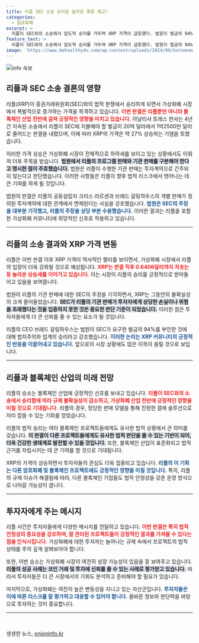 ```yaml
---
title: 리플 SEC 소송 승리로 놀라운 폭등 예고!
categories:
  - 암호화폐
excerpt: >
  리플이 SEC와의 소송에서 압도적 승리를 거두며 XRP 가격이 급등했다. 법원이 벌금의 94%를 기각한 가운데, 시장은 리플 관련 긍정적 흐름을 타고 역대 최고 랠리를 기록 중이다.
feature_text: >
  리플이 SEC와의 소송에서 압도적 승리를 거두며 XRP 가격이 급등했다. 법원이 벌금의 94%를 기각한 가운데, 시장은 리플 관련 긍정적 흐름을 타고 역대 최고 랠리를 기록 중이다.
image: 'https://www.behealthy4u.com/wp-content/uploads/2024/06/koreanews.jpg'
---
```


<p><img src="https://www.behealthy4u.com/wp-content/uploads/2024/06/koreanews.jpg" alt="info 속보" /></p>

<h2 data-ke-size="size26">리플과 SEC 소송 결론의 영향</h2>

<p data-ke-size="size16">리플(XRP)이 증권거래위원회(SEC)와의 법적 분쟁에서 승리하게 되면서 가상화폐 시장에서 폭발적으로 증가하는 가격을 목격하고 있습니다. <b><span style="color: #ee2323;">이번 판결은 리플뿐만 아니라 블록체인 산업 전반에 걸쳐 긍정적인 영향을 미치고 있습니다.</span></b> 아날리사 토레스 판사는 4년간 지속된 소송에서 리플이 SEC에 지불해야 할 벌금이 20억 달러에서 1억2500만 달러로 줄어드는 판결을 내렸으며, 이에 따라 XRP의 가격은 약 27% 상승하는 기염을 토했습니다.</p>

<p data-ke-size="size16">이러한 가격 상승은 가상화폐 시장이 전체적으로 하락세를 보이고 있는 상황에서도 이뤄져 더욱 주목을 받습니다. <b><span style="background-color: #21538527;">법원에서 리플의 프로그램 판매와 기관 판매를 구분해야 한다고 명시한 점이 주효했습니다.</span></b> 법원은 리플이 수행한 기관 판매는 투자계약으로 간주되지 않는다고 판단했습니다. 이러한 사항들은 리플이 향후 법적 리스크에서 벗어나는 데 큰 기여를 하게 될 것입니다.</p>

<p data-ke-size="size16">법원의 판결은 리플의 공동설립자 크리스 라르센과 브래드 갈링하우스의 개별 판매가 정의된 투자계약에 대한 관계에서 면제된다는 사실을 강조했습니다. <b><span style="color: #1a5490;">법원은 SEC의 주장을 대부분 기각했고, 리플의 주장을 상당 부분 수용했습니다.</span></b> 이러한 결과는 리플을 포함한 가상화폐 커뮤니티에 희망적인 신호로 작용하고 있습니다.</p>

<hr>

<h2 data-ke-size="size26">리플의 소송 결과와 XRP 가격 변동</h2>

<p data-ke-size="size16">리플은 이번 판결 이후 XRP 가격이 역사적인 랠리를 보이면서, 가상화폐 시장에서 리플의 입장이 더욱 강화될 것으로 예상됩니다. <b><span style="color: #ee2323;">XRP는 판결 직후 0.6406달러까지 치솟는 등 놀라운 상승세를 이어가고 있습니다.</span></b> 이는 시장이 리플의 승리를 긍정적으로 받아들이고 있음을 보여줍니다.</p>

<p data-ke-size="size16">법원이 리플의 기관 판매에 대한 SEC의 주장을 기각하면서, XRP는 그동안의 불확실성이 크게 줄어들었습니다. <b><span style="background-color: #21538527;">SEC가 리플의 기관 판매가 투자자에게 상당한 손실이나 위험을 초래했다는 것을 입증하지 못한 것은 중요한 판단 기준이 되었습니다.</span></b> 이러한 점은 투자자들에게 더 큰 신뢰를 줄 수 있는 요소가 될 것입니다.</p>

<p data-ke-size="size16">리플의 CEO 브래드 갈링하우스는 법원이 SEC가 요구한 벌금의 94%를 부인한 것에 대해 법치주의와 업계의 승리라고 강조했습니다. <b><span style="color: #1a5490;">이러한 논리는 XRP 커뮤니티의 긍정적인 반응을 이끌어내고 있습니다.</span></b> 앞으로의 시장 상황에도 많은 이목이 쏠릴 것으로 보입니다.</p>

<hr>

<h2 data-ke-size="size26">리플과 블록체인 산업의 미래 전망</h2>

<p data-ke-size="size16">리플의 승소는 블록체인 산업에 긍정적인 신호를 보내고 있습니다. <b><span style="color: #ee2323;">리플이 SEC와의 소송에서 승리함에 따라 규제 불확실성이 감소하고, 가상화폐 산업 전반에 긍정적인 영향을 미칠 것으로 기대됩니다.</span></b> 리플의 경우, 정당한 판매 모델을 통해 진정한 결제 솔루션으로 자리 잡을 수 있는 기회를 얻었습니다.</p>

<p data-ke-size="size16">리플의 법적 승리는 여타 블록체인 프로젝트들에게도 유사한 법적 상황에서 큰 의미를 갖습니다. <b><span style="background-color: #21538527;">이 판결이 다른 프로젝트들에게도 유사한 법적 판단을 줄 수 있는 기반이 되어, 더욱 건강한 생태계로 발전할 수 있을 것입니다.</span></b> 또한, 블록체인 산업이 표준화되고 법적 근거를 자립시키는 데 큰 기여를 할 것으로 기대됩니다.</p>

<p data-ke-size="size16">XRP의 가격이 상승하면서 투자자들의 관심도 더욱 집중되고 있습니다. <b><span style="color: #1a5490;">리플의 이 기회는 다른 암호화폐 및 블록체인 프로젝트에도 긍정적인 영향을 미칠 것입니다.</span></b> 특히, 리플의 규제 이슈가 해결됨에 따라, 다른 블록체인 기업들도 법적 안정성을 갖춘 운영 방식으로 나아갈 가능성이 큽니다.</p>

<hr>

<h2 data-ke-size="size26">투자자에게 주는 메시지</h2>

<p data-ke-size="size16">리플 사건은 투자자들에게 다양한 메시지를 전달하고 있습니다. <b><span style="color: #ee2323;">이번 판결은 특히 법적 안정성의 중요성을 강조하며, 잘 관리된 프로젝트들이 긍정적인 결과를 가져올 수 있다는 점을 인식시킵니다.</span></b> 가상화폐에 대한 투자자는 늘어나는 규제 속에서 프로젝트의 법적 상태를 주의 깊게 살펴보아야 합니다.</p>

<p data-ke-size="size16">또한, 이번 승소는 가상화폐 시장이 여전히 성장 가능성이 있음을 잘 보여주고 있습니다. <b><span style="background-color: #21538527;">리플의 성공 사례는 코인 거래 및 투자에 신뢰를 줄 수 있는 사례로 평가받고 있습니다.</span></b> 따라서 투자자들은 더 큰 시장에서의 기회도 분석하고 준비해야 할 필요가 있습니다.</p>

<p data-ke-size="size16">마지막으로, 가상화폐는 여전히 높은 변동성을 지니고 있는 자산군입니다. <b><span style="color: #1a5490;">투자자들은 이에 따른 리스크를 잘 평가하고 대응할 수 있어야 합니다.</span></b> 올바른 정보와 판단력을 바탕으로 투자하는 것이 중요합니다.</p>

<hr>

<p data-ke-size="size16">&nbsp;</p>
생생한 뉴스, <a href="https://onioninfo.kr" rel="dofollow">onioninfo.kr</a>


